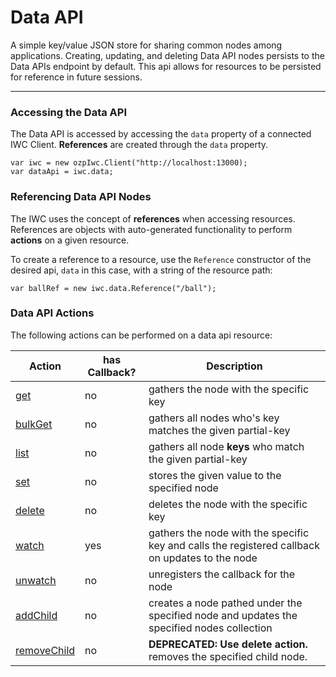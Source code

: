 # Data API
A simple key/value JSON store for sharing common nodes among applications. Creating, updating, and deleting Data
API nodes persists to the Data APIs endpoint by default. This api allows for resources to be persisted for reference in
future sessions.

***

### Accessing the Data API
The Data API is accessed by accessing the `data` property of a connected IWC Client.
**References** are created through the `data` property.

```
var iwc = new ozpIwc.Client("http://localhost:13000);
var dataApi = iwc.data;
```

### Referencing Data API Nodes
The IWC uses the concept of **references** when accessing resources. References
are objects with auto-generated functionality to perform **actions** on
a given resource.

To create a reference to a resource, use the `Reference` constructor of the
desired api, `data` in this case, with a string of the resource path:
```
var ballRef = new iwc.data.Reference("/ball");
```

### Data API Actions
The following actions can be performed on a data api resource:

| Action  | has Callback? | Description                                                                                     |
| ------- | ------------- | ----------------------------------------------------------------------------------------------- |
| [get](../common/get.md)   | no            | gathers the node with the specific key                                                          |
| [bulkGet](../common/bulkGet.md) | no            | gathers all nodes  who's key matches the given partial-key                                       |
| [list](../common/list.md)    | no            | gathers all node **keys** who match the given partial-key                                       |
| [set](../common/set.md)     | no            | stores the given value to the specified node                                                    |
| [delete](../common/delete.md)  | no            | deletes the node with the specific key                                                          |
| [watch](../common/watch.md)   | yes           | gathers the node with the specific key and calls the registered callback on updates to the node |
| [unwatch](../common/unwatch.md) | no            | unregisters the callback for the node                                                           |
| [addChild](addChild.md) | no            | creates a node pathed under the specified node and updates the specified nodes collection|
| [removeChild](../common/delete.md) | no            | **DEPRECATED: Use delete action.** removes the specified child node.|
